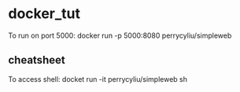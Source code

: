 # docker_tut

To run on port 5000:
docker run -p 5000:8080 perrycyliu/simpleweb

## cheatsheet

To access shell:
docket run -it perrycyliu/simpleweb sh
